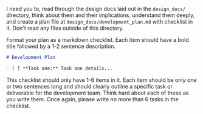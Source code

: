 I need you to, read through the design docs laid out in the `design_docs/` directory, think about them and their implications, understand them deeply, and create a plan file at `design_docs/development_plan.md` with checklist in it. Don't read any files outside of this directory.

Format your plan as a markdown checklist. Each item should have a bold title followed by a 1-2 sentence description.

```markdown
# Development Plan

- [ ] **Task one:** Task one details...
```

This checklist should only have 1-6 items in it. Each item should be only one or two sentences long and should clearly outline a specific task or deliverable for the development team. Think hard about each of these as you write them. Once again, please write no more than 6 tasks in the checklist.
